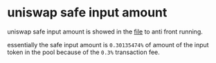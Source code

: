 # uniswap safe input amount

uniswap safe input amount is showed in the [file](safe.ipynb) to anti front running.

essentially the safe input amount is `0.30135474%` of amount of the input token in the pool because of the `0.3%` transaction fee.
